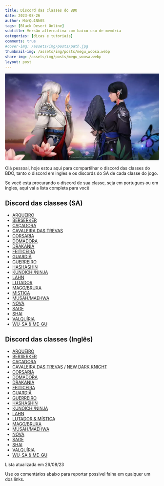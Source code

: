 ```yaml
---
title: Discord das classes do BDO
date: 2023-08-26
author: M4rQu1Nh0S
tags: [Black Desert Online]
subtitle: Versão alternativa com baixo uso de memória
categories: [dicas e tutoriais]
comments: true
#cover-img: /assets/img/posts/path.jpg
thumbnail-img: /assets/img/posts/megu_woosa.webp
share-img: /assets/img/posts/megu_woosa.webp
layout: post
---
```


<p align='center'><img alt='Me-gu e Woosa' src="/assets/img/posts/megu_woosa.webp"/></p>
Olá pessoal, hoje estou aqui para compartilhar o discord das classes do BDO, tanto o discord em ingles e os discords do SA de cada classe do jogo.

Se você está procurando o discord de sua classe, seja em portugues ou em ingles, aqui vai a lista completa para você

## Discord das classes (SA)
- [ARQUEIRO](https://discord.gg/NmUPuJz)
- [BERSERKER](https://discord.gg/66aHrnw)
- [CAÇADORA](https://discord.gg/pwup6zhpBG)
- [CAVALEIRA DAS TREVAS](https://discord.gg/DapbheV)
- [CORSARIA](https://discord.gg/gk7vvNfXz9)
- [DOMADORA](https://discord.gg/uUSsSxX54z)
- [DRAKANIA](#inativo)
- [FEITICEIRA](https://discord.gg/3pyJw9a)
- [GUARDIÃ](https://discord.gg/K6jVgTWcan)
- [GUERREIRO](https://discord.gg/4WFC8tN87G)
- [HASHASHIN](https://discord.gg/pSBWJv2)
- [KUNOICHI/NINJA](https://discord.gg/p8sRG26)
- [LAHN](https://discord.gg/Daa4nUZ)
- [LUTADOR](https://discord.gg/EzeP2ty)
- [MAGO/BRUXA](https://discord.gg/9y3Wx3N2BD)
- [MISTICA](https://discord.gg/DR9trRSQqE)
- [MUSAH/MAEHWA](https://discord.gg/MDmXMmG)
- [NOVA](https://discord.gg/K5UguKnYbA)
- [SAGE](https://discord.gg/zBq9hY23tK)
- [SHAI](https://discord.gg/ay9gcGZ)
- [VALQUÍRIA](#inativo)
- [WU-SA & ME-GU](https://discord.gg/PqABEE3qjH)

## Discord das classes (Inglês)

- [ARQUEIRO](https://discord.gg/TbTZvP3)
- [BERSERKER](https://discord.gg/83Ny223)
- [CAÇADORA](https://discord.gg/D66tmQA)
- [CAVALEIRA DAS TREVAS](https://discord.gg/nF6xb3g) / [NEW DARK KNIGHT](https://discord.gg/G6KfErT) 
- [CORSARIA](https://discord.gg/BtkAgzrTAm)
- [DOMADORA](https://discord.gg/zn6puC6)
- [DRAKANIA](https://discord.gg/VhzMqU5EAZ)
- [FEITICEIRA](https://discord.gg/GWz9SNd)
- [GUARDIÃ](https://discord.gg/9jdEmYp)
- [GUERREIRO](https://discord.gg/bdowarrior)
- [HASHASHIN](https://discord.gg/P7u9m2A)
- [KUNOICHI/NINJA](https://discord.gg/VSuuF5g)
- [LAHN](https://discord.com/invite/gMsJJNaqbd)
- [LUTADOR & MÍSTICA](https://discord.gg/aNKNnBJ)
- [MAGO/BRUXA](https://discord.gg/zNWeZ8v)
- [MUSAH/MAEHWA](https://discord.gg/6ThcWqx)
- [NOVA](https://discord.gg/jM3X52XXpB)
- [SAGE](https://discord.gg/EJ98umNjyZ)
- [SHAI](https://discord.GG/vq68zAG)
- [VALQUÍRIA](https://discord.gg/CVek8YG7eY)
- [WU-SA & ME-GU](https://discord.gg/SpBFeSTCpz)

Lista atualizada em 26/08/23

Use os comentários abaixo para reportar possivel falha em qualquer um dos links.